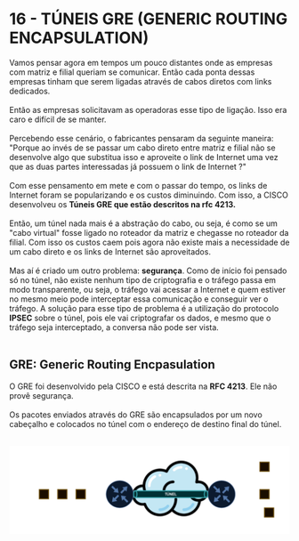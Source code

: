 # 16 - TÚNEIS GRE (GENERIC ROUTING ENCAPSULATION)

Vamos pensar agora em tempos um pouco distantes onde as empresas com matriz e filial queriam se comunicar. Então cada ponta dessas empresas tinham que serem ligadas através de cabos diretos com links dedicados. <br></br>
Então as empresas solicitavam as operadoras esse tipo de ligação. Isso era caro e difícil de se manter. <br></br>
Percebendo esse cenário, o fabricantes pensaram da seguinte maneira: "Porque ao invés de se passar um cabo direto entre matriz e filial não se desenvolve algo que substitua isso e aproveite o link de Internet uma vez que as duas partes interessadas já possuem o link de Internet ?" <br></br>
Com esse pensamento em mete e com o passar do tempo, os links de Internet foram se popularizando e os custos diminuindo. Com isso, a CISCO desenvolveu os **Túneis GRE que estão descritos na rfc 4213.** <br></br>
Então, um túnel nada mais é a abstração do cabo, ou seja, é como se um "cabo virtual" fosse ligado no roteador da matriz e chegasse no roteador da filial. Com isso os custos caem pois agora não existe mais a necessidade de um cabo direto e os links de Internet são aproveitados. <br></br>
Mas aí é criado um outro problema: **segurança**. Como de início foi pensado só no túnel, não existe nenhum tipo de criptografia e o tráfego passa em modo transparente, ou seja, o tráfego vai acessar a Internet e quem estiver no mesmo meio pode interceptar essa comunicação e conseguir ver o tráfego. A solução para esse tipo de problema é a utilização do protocolo **IPSEC** sobre o túnel, pois ele vai criptografar os dados, e mesmo que o tráfego seja interceptado, a conversa não pode ser vista. <br></br>

## GRE: Generic Routing Encpasulation 

O GRE foi desenvolvido pela CISCO e está descrita na **RFC 4213**. Ele não provê segurança. <br></br>
Os pacotes enviados através do GRE são encapsulados por um novo cabeçalho e colocados no túnel com o endereço de destino final do túnel.<br></br>

![CABEÇALHO](Imagens/tunel.png) <br></br>